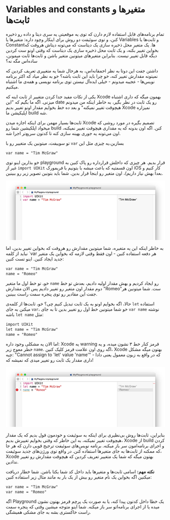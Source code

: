 # Variables and constants متغیرها و ثابت‌ها

تمام برنامه‌های قابل استفاده لازم دارن که توی یه موقعیتی یه سری دیتا و داده رو ذخیره کنن، و توی سوئیفت دو روش برای اینکار وچود داره: متغیرها یا Variables و ثابت‌ها یا Constantها. یک متغیر محل ذخیره سازی یک دیتاست که می‌تونه دیتاش هروقت که بخواین تغییر بکنه، و یک ثابت محل ذخیره سازی یک دیتاست که وقتی اونو ست کردین دیگه قابل تغییر نیست. بنابراین متغیرهای میتونین متغیر باشن و ثابت‌ها ثابت میمونن،‌ ساده‌اس مگه نه؟

داشتن جفت این دوتا به نظر احمقانه‌اس، به هرحال شما یه متغییری تعریف کردین که نمیتونه مقدارش تغییر کنه، خو چرا باید این ثابت باشه؟ خو به نظر میاد که اکثر برنامه نویس‌ها - عجیبه میدونم - خیلی ایده‌آل نیستن توی برنامه نویسی و همه‌ی ما اشتباه میکنیم.

یکی از نکات مفید جدا کردن متغییر از ثابت اینه که Xcode بهمون میگه که داری اشتباه میزنی. اگه ما بگیم که "این date رو یک ثابت در نظر بگیر، به خاطر اینکه من میدونم هیچوقت تغییر نمیکنه" و بعد ده خط بخوایم مقدار اونو تغییر بدیم Xcode نمیزاره اپلیکیشن ما build شه.

ثابت‌ها بسیار مهمن برای اینکه اجازه میدن Xcode تصمیم بگیره در مورد روشی که میخواد اپلکیشین شما رو build کنن. اگه اون بدونه که یه مقداری هیچوقت تغییر نمیکنه، اون می‌تونه یه جوری بهینه سازی کنه  تا کدتون سریع‌تر اجرا شه.

تو سوییفت، میتونین یک متغییر رو با `var‍‍‍‍‍` بسازین،‌یه چیزی مثل این

    var name = "Tim McGraw"

خو بذارین اینو توی playground قرار بدیم. هر چیزی که داخلش قرارداره رو پاک کنین به غیر از `import UIKit` اون قسمتیه که باعث میشه با بتونیم با فریمورک iOS کار کنیم و بعدا بهش نیاز داریم)، اون متغیر رو اینجا قرار بدین. شما باید بتونین تصویر زیر رو ببینین.

![داخل Playgroundها، وقتی شما کد رو داخل پنجره سمت چپ تایپ میکنین، میتونین خروجی رو توی پنجره سمت راست ببینین.](0-2.png)

به خاطر اینکه این یه متغیره، شما میتونین مقدارش رو هروقت که بخواین تغییر بدین، اما نباید از کلمه `var هر دفعه استفاده کنین - اون فقط وقتی لازمه که بخواین یک متغیر جدید ایجاد کنین. اینو تست کنین: 

    var name = "Tim McGraw"
    name = "Romeo"

خو، تو خط اول ما متغیر `name‍‍‍` رو ایجاد کردیم و بهش مقدار اولیه دادیم،‌ بعدش تو خط دوم مقدار اون متغیر رو تغییر دادیم پس الان مقدارش "Romeo"ست. شما میتونین هر جفت این مقادیر رو توی پنجره سمت راست ببینین.

حالا،‌ اگه بخوایم اونو به یک ثابت تبدیل کنیم چی؟ خو، ثابت‌ها از کلمه‌ی `let‍‍` استفاده میکنن به جای `var`، خو شما میتونین خط اول رو تغییر بدین تا به جای `var name` نوشته باشه ‍‍`let name` مثل: 

    import UIKit
    let name = "Tim McGraw"
    name = "Romeo"

اما الان یه مشکلی وجود داره: Xcode یه warning قرمز کنار خط ۳ نشون میده، و یه خطر معوج زیر `name‍‍`. اگه روی اون علامت قرمز کلیک کنین، Xcode بهتون میگه مشکل چیه: "Cannot assign to 'let' value 'name'" - که در واقع به زبون معمول یعنی دادا داری مقدار یک ثابت رو تغییر میدی که نمیشه که!


![اگه بخواین مقدار یک ثابت روی سوئیفت تغییر بدین، Xcode اپلیکیشن شما رو build نمیکنه.](0-3.png)

بنابراین، ثابت‌ها روش بی‌نظیری برای اینکه به سوئیفت و خودمون قول بدیم که یک مقدار هیچوقت تغییر نمیکنه، به این خاطر که وقتی بخوایم تغییرش بدیم،‌ Xcode از build کردن و اجرای برنامه‌امون سر باز میکنه. برنامه نویس‌های سوئیفت ترجیح قویی دارن که هر جا که ممکنه از ثابت‌ها به جای متغیرها استفاده کنن. در واقع توی ورژن‌های جدید سوئیفت، Xcode بهتون میگه که شما یک متغییر تعریف کردین که هیچوقت مقدارش رو تغییر ندادین.

**نکته مهم:** اسامی ثابت‌ها و متغیرها باید داخل کد شما یکتا باشن. شما خطار دریافت میکنین اگه بخواین یک نام متغیر رو بیش از یک بار به مانند مثال زیر استفاده کنین: 

    var name = "Tim McGraw"
    var name = "Romeo"

اگه Playground یک خطا داخل کدتون پیدا کنه، یا به صورت یک پرچم قرمز بهتون نشون میده یا از اجرای برنامه‌اتو سر باز میکنه. شما اینو متوجه میشین وقتی که پنجره سمت راست خاکستری بشه به جای مشکی همیشگی.
